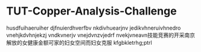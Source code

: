 # TUT-Copper-Analysis-Challenge
husdfuihaeruiher
djfnuierdhverfbv
nkdivhuearjnv
jedikvhneruivhnedro
vnehjkdvhnjekzj
vndkvnerjv
vnejdvnzvjedrf
nvekjvneavn技能竞赛的开采南京
解放的女健康金额可家的妇女空间而妇女克服
kfgbkletrhg;ptrl
